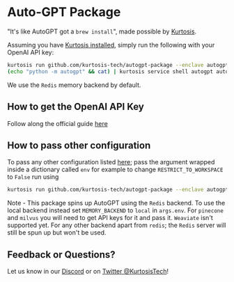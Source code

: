 # Auto-GPT Package

"It's like AutoGPT got a `brew install`", made possible by [Kurtosis](https://www.kurtosis.com/).

Assuming you have [Kurtosis installed](https://docs.kurtosis.com/install), simply run the following with your OpenAI API key:

```bash
kurtosis run github.com/kurtosis-tech/autogpt-package --enclave autogpt '{"OPENAI_API_KEY": "<YOUR_API_KEY_HERE>"}'
(echo "python -m autogpt" && cat) | kurtosis service shell autogpt autogpt
```

We use the `Redis` memory backend by default.

## How to get the OpenAI API Key

Follow along the official guide [here](https://github.com/Significant-Gravitas/Auto-GPT#%EF%B8%8F-openai-api-keys-configuration-%EF%B8%8F)


## How to pass other configuration

To pass any other configuration listed [here](https://github.com/Significant-Gravitas/Auto-GPT/blob/master/.env.template); pass the argument
wrapped inside a dictionary called `env` for example to change `RESTRICT_TO_WORKSPACE` to `False` run using

```bash
kurtosis run github.com/kurtosis-tech/autogpt-package --enclave autogpt '{"OPENAI_API_KEY": "<YOUR_API_KEY_HERE>", "env": {"RESTRICT_TO_WORKSPACE": "False"}}'
```

Note - This package spins up AutoGPT using the `Redis` backend. To use the local backend instead set `MEMORY_BACKEND` to `local` in `args.env`. For `pinecone` and `milvus` you will need to get API keys for it and pass it. `Weaviate` isn't supported yet. For any other backend apart from `redis`; the `Redis` server will still be spun up but won't be used.

## Feedback or Questions?

Let us know in our [Discord](https://discord.gg/eBWFjGtm) or on [Twitter @KurtosisTech](https://twitter.com/KurtosisTech)!
